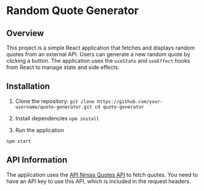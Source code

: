 # Random Quote Generator

## Overview
This project is a simple React application that fetches and displays random quotes from an external API. Users can generate a new random quote by clicking a button. The application uses the `useState` and `useEffect` hooks from React to manage state and side effects.

## Installation

1. Clone the repository:
`git clone https://github.com/your-username/quote-generator.git
cd quote-generator`

2. Install dependencies
`npm install`

3. Run the application

`npm start`

## API Information
The application uses the [API Ninjas Quotes API](https://api-ninjas.com/api/quotes) to fetch quotes. You need to have an API key to use this API, which is included in the request headers.





